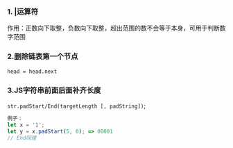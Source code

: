 ### 1. |运算符

作用：正数向下取整，负数向下取整，超出范围的数不会等于本身，可用于判断数字范围

### 2.删除链表第一个节点

`head = head.next`

### 3.JS字符串前面后面补齐长度

`str.padStart/End(targetLength [, padString])`;

```js
例子：
let x = '1';
let y = x.padStart(5, 0); => 00001
// End同理
```

